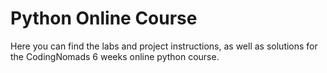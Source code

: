 # Python Online Course

Here you can find the labs and project instructions, as well as solutions
for the CodingNomads 6 weeks online python course.
